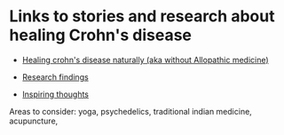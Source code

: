 # Links to stories and research about healing Crohn's disease

* [Healing crohn's disease naturally (aka without Allopathic medicine)](stories.md)

* [Research findings](research.md)

* [Inspiring thoughts](inspiring_thoughts.md)

Areas to consider: yoga, psychedelics, traditional indian medicine, acupuncture, 